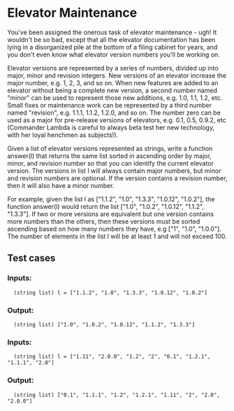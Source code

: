 # Elevator Maintenance

You've been assigned the onerous task of elevator maintenance - ugh! It wouldn't be so 
bad, except that all the elevator documentation has been lying in a disorganized pile
at the bottom of a filing cabinet for years, and you don't even know what elevator version
numbers you'll be working on.

Elevator versions are represented by a series of numbers, divided up into major, minor and
revision integers. New versions of an elevator increase the major number, e.g. 1, 2, 3, and
so on. When new features are added to an elevator without being a complete new version, a 
second number named "minor" can be used to represent those new additions, e.g. 1.0, 1.1, 1.2, etc.
Small fixes or maintenance work can be represented by a third number named "revision", 
e.g. 1.1.1, 1.1.2, 1.2.0, and so on. The number zero can be used as a major for pre-release 
versions of elevators, e.g. 0.1, 0.5, 0.9.2, etc (Commander Lambda is careful to always beta 
test her new technology, with her loyal henchmen as subjects!).

Given a list of elevator versions represented as strings, write a function answer(l) that returns 
the same list sorted in ascending order by major, minor, and revision number so that you can identify
the current elevator version. The versions in list l will always contain major numbers, but minor and
revision numbers are optional. If the version contains a revision number, then it will also have a minor 
number.

For example, given the list l as ["1.1.2", "1.0", "1.3.3", "1.0.12", "1.0.2"], the function answer(l) 
would return the list ["1.0", "1.0.2", "1.0.12", "1.1.2", "1.3.3"]. If two or more versions are equivalent
but one version contains more numbers than the others, then these versions must be sorted ascending based 
on how many numbers they have, e.g ["1", "1.0", "1.0.0"]. The number of elements in the list l will be at 
least 1 and will not exceed 100.

## Test cases

### Inputs:
      (string list) l = ["1.1.2", "1.0", "1.3.3", "1.0.12", "1.0.2"] 
### Output:
      (string list) ["1.0", "1.0.2", "1.0.12", "1.1.2", "1.3.3"]

### Inputs: 
      (string list) l = ["1.11", "2.0.0", "1.2", "2", "0.1", "1.2.1", "1.1.1", "2.0"] 
### Output: 
      (string list) ["0.1", "1.1.1", "1.2", "1.2.1", "1.11", "2", "2.0", "2.0.0"]
